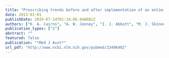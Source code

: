 ```yaml
---
title: "Prescribing trends before and after implementation of an antimicrobial stewardship program"
date: 2013-01-01
publishDate: 2019-07-14T01:34:06.848081Z
authors: ["K. A. Cairns", "A. W. Jenney", "I. J. Abbott", "M. J. Skinner", "J. S. Doyle", "M. Dooley", "A. C. Cheng"]
publication_types: ["2"]
abstract: ""
featured: false
publication: "*Med J Aust*"
url_pdf: "http://www.ncbi.nlm.nih.gov/pubmed/23496402"
---
```


